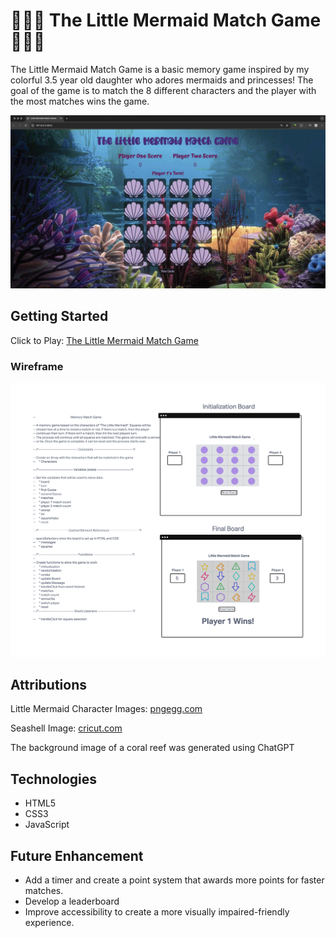 # 🧜🏼‍♀️ The Little Mermaid Match Game 🧜🏼‍♀️
The Little Mermaid Match Game is a basic memory game inspired by my colorful 3.5 year old daughter who adores mermaids and princesses! The goal of the game is to match the 8 different characters and the player with the most matches wins the game.

![LMMG Screenshot](./Images/Desktop-screenshot.jpg)

## Getting Started
Click to Play: [The Little Mermaid Match Game](https://brady-newhard.github.io/little-mermaid-match-game/)

### Wireframe
![Wireframe](./Images/Wireframe.jpg)

## Attributions
Little Mermaid Character Images:
[pngegg.com](https://www.pngegg.com)

Seashell Image:
[cricut.com](https://design.cricut.com/)

The background image of a coral reef was generated using ChatGPT

## Technologies
- HTML5
- CSS3
- JavaScript

## Future Enhancement
- Add a timer and create a point system that awards more points for faster matches.
- Develop a leaderboard
- Improve accessibility to create a more visually impaired-friendly experience.